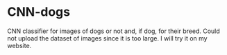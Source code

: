 # CNN-dogs
CNN classifier for images of dogs or not and, if dog, for their breed.
Could not upload the dataset of images since it is too large. I will try it on my website. 
